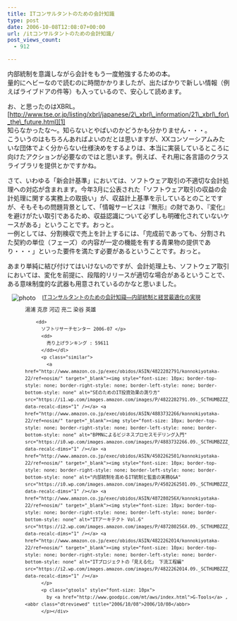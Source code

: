 ```yaml
---
title: ITコンサルタントのための会計知識
type: post
date: 2006-10-08T12:08:07+00:00
url: /itコンサルタントのための会計知識/
post_views_count:
  - 912

---
```

内部統制を意識しながら会計をもう一度勉強するための本。  
量的にヘビーなので読むのに時間かかりましたが、出たばかりで新しい情報（例えばライブドアの件等）も入っているので、安心して読めます。

お、と思ったのはXBRL。  
[http://www.tse.or.jp/listing/xbrl/japanese/2\_xbrl\_information/21\_xbrl\_for\_the\_future.html][1]  
知らなかったな～。知らないとやばいのかどうかも分かりません・・・。  
こういうのはもちろんあればよいのだとは思いますが、XXコンソーシアムみたいな団体でよく分からない仕様決めをするよりは、本当に実装しているところに向けたアクションが必要なのではと思います。例えば、それ用に各言語のクラスライブラリを提供とかですかね。 

さて、いわゆる「新会計基準」においては、ソフトウェア取引の不適切な会計処理への対応が含まれます。今年3月に公表された「ソフトウェア取引の収益の会計処理に関する実務上の取扱い」が、収益計上基準を示しているとのことですが、そもそもの問題背景として、「情報サービスは『無形』の財であり、『変化』を避けがたい取引であるため、収益認識について必ずしも明確化されていないケースがある」ということです。おっと。  
一例としては、分割検収で売上を計上するには、「完成前であっても、分割された契約の単位（フェーズ）の内容が一定の機能を有する青果物の提供であり・・・」といった要件を満たす必要があるということです。おっと。 

あまり単純に結び付けてはいけないのですが、会計処理上も、ソフトウェア取引においては、変化を前提に、段階的リリースが適切な場合があるということで、ある意味制度的な武器も用意されているのかなと思いました。

<div class="hreview">
  <a class="item url" href="http://www.amazon.co.jp/exec/obidos/ASIN/4883732274/konnokiyotaka-22/ref=nosim/"><img class="photo" style="padding-right: 0px; padding-left: 0px; float: left; padding-bottom: 0px; margin: 0px 15px 10px 10px; border-top-style: none; padding-top: 0px; border-right-style: none; border-left-style: none; border-bottom-style: none" alt="photo" src="https://i0.wp.com/images.amazon.com/images/P/4883732274.01._SCMZZZZZZZ_V61116966_.jpg" data-recalc-dims="1" /></a> </p> 
  
  <dl style="font-size: 12px; min-height: 168px; margin-bottom: 0.5em; line-height: 16px; text-align: left">
    <dt class="fn">
      <a class="item url" href="http://www.amazon.co.jp/exec/obidos/ASIN/4883732274/konnokiyotaka-22/ref=nosim/">ITコンサルタントのための会計知識―内部統制と経営最適化の実現</a> </p>
      <dd>
        湯浦 克彦 河辺 亮二 染谷 英雄 </p> 
        
        <dd>
          ソフトリサーチセンター 2006-07 </p>
          <dd>
            売り上げランキング : 59611
          </dd></dl>
          <p class="similar">
            <a href="http://www.amazon.co.jp/exec/obidos/ASIN/4822282791/konnokiyotaka-22/ref=nosim/" target="_blank"><img style="font-size: 10px; border-top-style: none; border-right-style: none; border-left-style: none; border-bottom-style: none" alt="SEのためのIT投資効果の測り方" src="https://i1.wp.com/images.amazon.com/images/P/4822282791.09._SCTHUMBZZZ_.jpg" data-recalc-dims="1" /></a> <a href="http://www.amazon.co.jp/exec/obidos/ASIN/4883732266/konnokiyotaka-22/ref=nosim/" target="_blank"><img style="font-size: 10px; border-top-style: none; border-right-style: none; border-left-style: none; border-bottom-style: none" alt="BPMNによるビジネスプロセスモデリング入門" src="https://i0.wp.com/images.amazon.com/images/P/4883732266.09._SCTHUMBZZZ_.jpg" data-recalc-dims="1" /></a> <a href="http://www.amazon.co.jp/exec/obidos/ASIN/4502262501/konnokiyotaka-22/ref=nosim/" target="_blank"><img style="font-size: 10px; border-top-style: none; border-right-style: none; border-left-style: none; border-bottom-style: none" alt="内部統制を高めるIT統制と監査の実務Q&A" src="https://i0.wp.com/images.amazon.com/images/P/4502262501.09._SCTHUMBZZZ_.jpg" data-recalc-dims="1" /></a> <a href="http://www.amazon.co.jp/exec/obidos/ASIN/487280256X/konnokiyotaka-22/ref=nosim/" target="_blank"><img style="font-size: 10px; border-top-style: none; border-right-style: none; border-left-style: none; border-bottom-style: none" alt="ITアーキテクト Vol.6" src="https://i2.wp.com/images.amazon.com/images/P/487280256X.09._SCTHUMBZZZ_.jpg" data-recalc-dims="1" /></a> <a href="http://www.amazon.co.jp/exec/obidos/ASIN/4822262014/konnokiyotaka-22/ref=nosim/" target="_blank"><img style="font-size: 10px; border-top-style: none; border-right-style: none; border-left-style: none; border-bottom-style: none" alt="ITプロジェクトの「見える化」 下流工程編" src="https://i2.wp.com/images.amazon.com/images/P/4822262014.09._SCTHUMBZZZ_.jpg" data-recalc-dims="1" /></a>
          </p>
          <p class="gtools" style="font-size: 10px">
            by <a href="http://www.goodpic.com/mt/aws/index.html">G-Tools</a> , <abbr class="dtreviewed" title="2006/10/08">2006/10/08</abbr>
          </p></div>

 [1]: http://www.tse.or.jp/listing/xbrl/japanese/2_xbrl_information/21_xbrl_for_the_future.html